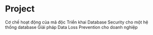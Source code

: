 # Project
Cơ chế hoạt động của mã độc
Triển khai Database Security cho một hệ thống database
Giải pháp Data Loss Prevention cho doanh nghiệp
